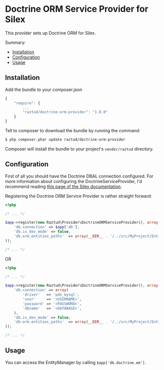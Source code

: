 # Doctrine ORM Service Provider for Silex
This provider sets up Doctrine ORM for Silex.

Summary:
*   [Installation](#installation)
*   [Configuration](#configuration)
*   [Usage](#usage)

## Installation

Add the bundle to your composer.json

```js
{
    "require": {
        ...
        "raztud/doctrine-orm-provider": "1.0.0"
    }
}
```

Tell to composer to download the bundle by running the command:

``` bash
$ php composer.phar update raztud/doctrine-orm-provider
```

Composer will install the bundle to your project's `vendor/raztud` directory.


## Configuration
First of all you should have the Doctrine DBAL connection configured. For more information about configuring the DoctrineServiceProvider, I'd recommend reading [this page of the Silex documentation](http://silex.sensiolabs.org/doc/providers/doctrine.html).

Registering the Doctrine ORM Service Provider is rather straight forward:

```php
<?php

/* ... */

$app->register(new Raztud\Provider\DoctrineORMServiceProvider(), array(
    'db.connection' => $app['db'],
    'db.is_dev_mode' => false, 
    'db.orm.entities_paths'  => array(__DIR__ . '/../src/MyProject/Entity')
));

/* ... */

```

OR 

```php
<?php

/* ... */

$app->register(new Raztud\Provider\DoctrineORMServiceProvider(), array(
    'db.connection' => array(
        'driver'   => 'pdo_mysql',
        'user'     => '<USERNAME>',
        'password' => '<PASSWORD>',
        'dbname'   => '<DATABASE>',
    ),
    'db.is_dev_mode' => false, 
    'db.orm.entities_paths'  => array(__DIR__ . '/../src/MyProject/Entity')
));

/* ... */

```

## Usage
You can access the EntityManager by calling ``$app['db.doctrine.em']``.
